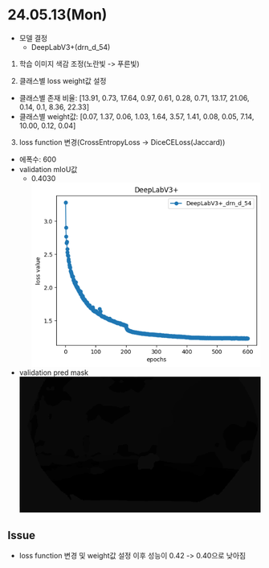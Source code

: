 # 24.05.13(Mon)
- 모델 결정
  - DeepLabV3+(drn_d_54)

1. 학습 이미지 색감 조정(노란빛 -> 푸른빛)

2. 클래스별 loss weight값 설정
- 클래스별 존재 비율: [13.91, 0.73, 17.64, 0.97, 0.61, 0.28, 0.71, 13.17, 21.06, 0.14, 0.1, 8.36, 22.33]
- 클래스별 weight값: [0.07, 1.37, 0.06, 1.03, 1.64, 3.57, 1.41, 0.08, 0.05, 7.14, 10.00, 0.12, 0.04]

3. loss function 변경(CrossEntropyLoss -> DiceCELoss(Jaccard))
- 에폭수: 600
- validation mIoU값
  - 0.4030
![Loss_Value](../data/result/11_week_diceceloss.png)
- validation pred mask
![val_pred_mask](../data/result/11_week_diceceloss_val_pred.png)

## Issue
- loss function 변경 및 weight값 설정 이후 성능이 0.42 -> 0.40으로 낮아짐
